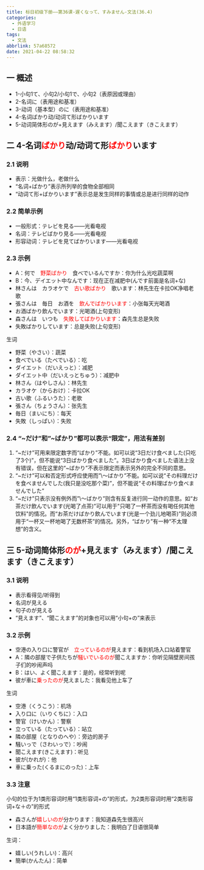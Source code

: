 ```yaml
---
title: 标日初级下册——第36课-遅くなって、すみません-文法(36.4)
categories:
  - 外语学习
  - 日语
tags:
  - 文法
abbrlink: 57a68572
date: 2021-04-22 08:58:32
---
```

## 一 概述

* 1-小句1て、小句2/小句1で、小句2（表原因或理由）
* 2-名词に（表用途和基准）
* 3-动词（基本型）のに（表用途和基准）
* 4-名词ばかり动/动词て形ばかりいます
* 5-动词简体形のが+見えます（みえます）/聞こえます（きこえます）

<!--more-->

## 二 4-名词<font color="red">ばかり</font>动/动词て形<font color="red">ばかり</font>います

### 2.1 说明

* 表示：光做什么，老做什么
* “名词+ばかり”表示所列举的食物全部相同
* “动词て形+ばかりいます”表示总是发生同样的事情或总是进行同样的动作

### 2.2 简单示例

* 一般形式：テレビを見る——光看电视
* 名词：テレビばかり見る——光看电视
* 形容动词：テレビを見てばかりいます——光看电视

### 2.3 示例

* A：何で　<font color="red">野菜ばかり</font>　食べでいるんですか：你为什么光吃蔬菜啊
* B：今、デイエット中なんです：现在正在减肥中(んです前面是名词+な)
* 林さんは　カラオケで　<font color="red">古い歌ばかり</font>　歌います：林先生在卡拉OK净唱老歌
* 張さんは　毎日　お酒を　<font color="red">飲んでばかりいます</font>：小张每天光喝酒
* お酒ばかり飲んでいます：光喝酒(上句变形)
* 森さんは　いつも　<font color="red">失敗してばかりいます</font>：森先生总是失败
* 失敗ばかりしています：总是失败(上句变形)

生词

* 野菜（やさい）：蔬菜
* 食べでいる（たべでいる）：吃
* ダイエット（だいえっと）：减肥
* ダイエット中（だいえっとちゅう）：减肥中
* 林さん（はやしさん）：林先生
* カラオケ（からおけ）：卡拉OK
* 古い歌（ふるいうた）：老歌
* 張さん（ちょうさん）：张先生
* 毎日（まいにち）：每天
* 失敗（しっぱい）：失败

### 2.4 “\~だけ”和”\~ばかり”都可以表示“限定”，用法有差别

1. “\~だけ”可用来限定数字而“ばかり”不能。如可以说“3日だけ食べました(只吃了3个)”，但不能说“3日ばかり食べました”。3日ばかり食べました语法上没有错误，但在这里的“\~ばかり”不表示限定而表示另外的完全不同的意思。
2. “\~だけ”可以和否定形式呼应使用而”\～ばかり”不能。如可以说“その料理だけを食べませんでした(我只是没吃那个菜)”，但不能说“その料理ばかり食べませんでした”
3. “\~だけ”只表示没有例外而”\～ばかり”则含有反复进行同一动作的意思。如“お茶だけ飲んでいます(光喝了点茶)”可以用于"只喝了一杯茶而没有喝任何其他饮料"的情况。而“お茶だけばかり飲んでいます(光是一个劲儿地喝茶)”则必须用于“一杯又一杯地喝了无数杯茶”的情况。另外，“ばかり”有一种“不太理想”的含义。

## 三 5-动词简体形<font color="red">のが</font>+見えます（みえます）/聞こえます（きこえます）

### 3.1 说明

* 表示看得见/听得到
* 名词が見える
* 句子のが見える
* “見えます”、“聞こえます”的对象也可以用“小句+の”来表示

### 3.2 示例

* 空港の入り口に警官が　<font color="red">立っているのが</font>見えます：看到机场入口站着警官
* A：隣の部屋で子供たちが<font color="red">騒いでいるのが</font>聞こえますか：你听见隔壁房间孩子们的吵闹声吗
* B：はい、よく聞こえます：是的，经常听到呢
* 彼が車に<font color="red">乗ったのが</font>見えました：我看见他上车了

生词

* 空港（くうこう）：机场
* 入り口に（いりくちに）：入口
* 警官（けいかん）：警察
* 立っている（たっている）：站立
* 隣の部屋（となりのへや）：旁边的房子
* 騒いっで（さわいっで）：吵闹
* 聞こえます(きこえます)：听见
* 彼が(かれが)：他
* 車に乗った(くるまにのった)：上车

### 3.3 注意

小句的位于为1类形容词时用“1类形容词+の”的形式，为2类形容词时用“2类形容词+な＋の”的形式

* 森さんが<font color=red>嬉しいのが</font>分かります：我知道森先生很高兴
* 日本語が<font color=red>簡単なのが</font>よく分かりました：我明白了日语很简单

生词：

* 嬉しい(うれしい)：高兴
* 簡単(かんたん)：简单